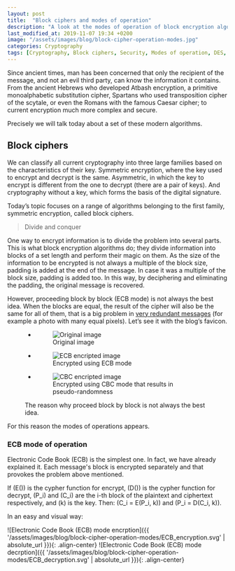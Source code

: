 ```yaml
---
layout: post
title:  "Block ciphers and modes of operation"
description: "A look at the modes of operation of block encryption algorithms and their resilience to errors."
last_modified_at: 2019-11-07 19:34 +0200
image: "/assets/images/blog/block-cipher-operation-modes.jpg"
categories: Cryptography
tags: [Cryptography, Block ciphers, Security, Modes of operation, DES, AES]
---
```


Since ancient times, man has been concerned that only the recipient of the message, and not an evil third party, can know the information it contains. From the ancient Hebrews who developed Atbash encryption, a primitive monoalphabetic substitution cipher, Spartans who used transposition cipher of the scytale, or even the Romans with the famous Caesar cipher; to current encryption much more complex and secure.

Precisely we will talk today about a set of these modern algorithms.

## Block ciphers

We can classify all current cryptography into three large families based on the characteristics of their key. Symmetric encryption, where the key used to encrypt and decrypt is the same. Asymmetric, in which the key to encrypt is different from the one to decrypt (there are a pair of keys). And cryptography without a key, which forms the basis of the digital signature.

Today’s topic focuses on a range of algorithms belonging to the first family, symmetric encryption, called block ciphers.

> Divide and conquer

One way to encrypt information is to divide the problem into several parts. This is what block encryption algorithms do; they divide information into blocks of a set length and perform their magic on them. As the size of the information to be encrypted is not always a multiple of the block size, padding is added at the end of the message. In case it was a multiple of the block size, padding is added too. In this way, by deciphering and eliminating the padding, the original message is recovered.

However, proceeding block by block (ECB mode) is not always the best idea. When the blocks are equal, the result of the cipher will also be the same for all of them, that is a big problem in [very redundant messages](https://blog.filippo.io/the-ecb-penguin/ "The ECB penguin") (for example a photo with many equal pixels). Let’s see it with the blog’s favicon.

<figure class="align-center">
  <ul>
    <li>
      <figure class="align-center">
        <img src="{{ '/assets/images/blog/block-cipher-operation-modes/original.jpg' | absolute_url }}" alt="Original image">
        <figcaption>Original image</figcaption>
      </figure>
    </li>
    <li>
      <figure class="align-center">
        <img src="{{ '/assets/images/blog/block-cipher-operation-modes/ecb.jpg' | absolute_url }}" alt="ECB encripted image">
        <figcaption>Encrypted using ECB mode</figcaption>
      </figure>
    </li>
    <li>
      <figure class="align-center">
        <img src="{{ '/assets/images/blog/block-cipher-operation-modes/cbc.jpg' | absolute_url }}" alt="CBC encripted image">
        <figcaption>Encrypted using CBC mode that results in pseudo-randomness</figcaption>
      </figure>
    </li>
  </ul>
  <figcaption>The reason why proceed block by block is not always the best idea.</figcaption>
</figure>

For this reason the modes of operations appears.

### ECB mode of operation

Electronic Code Book (ECB) is the simplest one. In fact, we have already explained it. Each message's block is encrypted separately and that provokes the problem above mentioned.

If \(E()\) is the cypher function for encrypt, \(D()\) is the cypher function for decrypt, \(P_i\) and \(C_i\) are the i-th block of the plaintext and ciphertext respectively, and \(k\) is the key. Then: \(C_i = E(P_i, k)\) and \(P_i = D(C_i, k)\).

In an easy and visual way:

![Electronic Code Book (ECB) mode encrption]({{ '/assets/images/blog/block-cipher-operation-modes/ECB_encryption.svg' | absolute_url }}){: .align-center}
![Electronic Code Book (ECB) mode decrption]({{ '/assets/images/blog/block-cipher-operation-modes/ECB_decryption.svg' | absolute_url }}){: .align-center}


